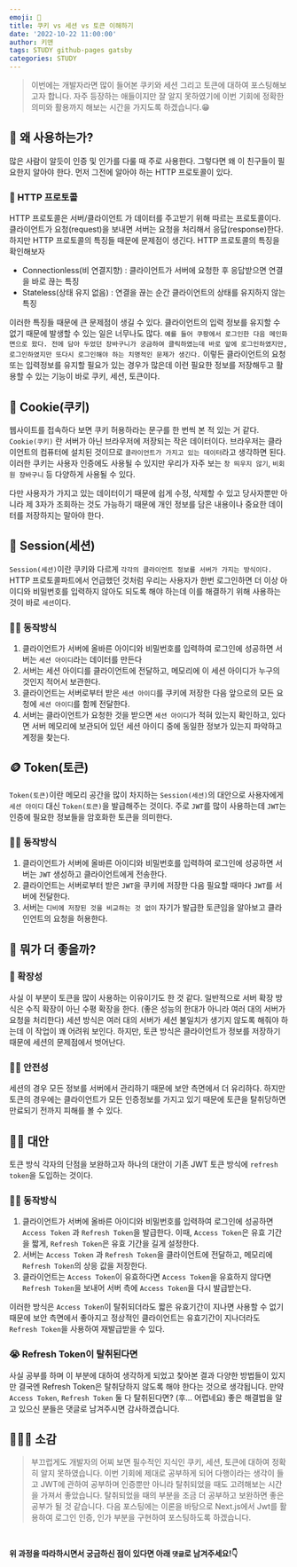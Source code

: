 ```yaml
---
emoji: 🔐
title: 쿠키 vs 세션 vs 토큰 이해하기
date: '2022-10-22 11:00:00'
author: 키맨
tags: STUDY github-pages gatsby
categories: STUDY
---
```


> 이번에는 개발자라면 많이 들어본 쿠키와 세션 그리고 토큰에 대하여 포스팅해보고자 합니다. 자주 등장하는 애들이지만 잘 알지 못하였기에 이번 기회에 정확한 의미와 활용까지 해보는 시간을 가지도록 하겠습니다.😁

## 🤔 왜 사용하는가?

많은 사람이 알듯이 인증 및 인가를 다룰 때 주로 사용한다. 그렇다면 왜 이 친구들이 필요한지 알아야 한다. 먼저 그전에 알아야 하는 HTTP 프로토콜이 있다.

### 📡 HTTP 프로토콜

HTTP 프로토콜은 서버/클라이언트 가 데이터를 주고받기 위해 따르는 프로토콜이다. 클라이언트가 요청(request)을 보내면 서버는 요청을 처리해서 응답(response)한다. 하지만 HTTP 프로토콜의 특징들 때문에 문제점이 생긴다. HTTP 프로토콜의 특징을 확인해보자

- Connectionless(비 연결지향) : 클라이언트가 서버에 요청한 후 응답받으면 연결을 바로 끊는 특징
- Stateless(상태 유지 없음) : 연결을 끊는 순간 클라이언트의 상태를 유지하지 않는 특징

이러한 특징들 때문에 큰 문제점이 생길 수 있다. 클라이언트의 입력 정보를 유지할 수 없기 때문에 발생할 수 있는 일은 너무나도 많다. `예를 들어 쿠팡에서 로그인한 다음 메인화면으로 왔다. 전에 담아 두었던 장바구니가 궁금하여 클릭하였는데 바로 앞에 로그인하였지만, 로그인하였지만 또다시 로그인해야 하는 치명적인 문제가 생긴다.` 이렇든 클라이언트의 요청 또는 입력정보를 유지할 필요가 있는 경우가 많은데 이런 필요한 정보를 저장해두고 활용할 수 있는 기능이 바로 쿠키, 세션, 토큰이다.

## 🍪 Cookie(쿠키)

웹사이트를 접속하다 보면 쿠키 허용하라는 문구를 한 번씩 본 적 있는 거 같다. `Cookie(쿠키)` 란 서버가 아닌 브라우저에 저장되는 작은 데이터이다. 브라우저는 클라이언트의 컴퓨터에 설치된 것이므로 `클라이언트가 가지고 있는 데이터`라고 생각하면 된다. 이러한 쿠키는 사용자 인증에도 사용될 수 있지만 우리가 자주 보는 `창 띄우지 않기`, `비회원 장바구니` 등 다양하게 사용될 수 있다.

다만 사용자가 가지고 있는 데이터이기 때문에 쉽게 수정, 삭제할 수 있고 당사자뿐만 아니라 제 3자가 조회하는 것도 가능하기 때문에 개인 정보를 담은 내용이나 중요한 데이터를 저장하지는 말아야 한다.

## 💾 Session(세션)

`Session(세션)`이란 쿠키와 다르게 `각각의 클라이언트 정보를 서버가 가지는 방식이다.` HTTP 프로토콜파트에서 언급했던 것처럼 우리는 사용자가 한번 로그인하면 더 이상 아이디와 비밀번호를 입력하지 않아도 되도록 해야 하는데 이를 해결하기 위해 사용하는 것이 바로 `세션`이다.

### 🏃🏻 동작방식

1. 클라이언트가 서버에 올바른 아이디와 비밀번호를 입력하여 로그인에 성공하면 서버는 `세션 아이디`라는 데이터를 만든다
2. 서버는 세션 아이디를 클라이언트에 전달하고, 메모리에 이 세션 아이디가 누구의 것인지 적어서 보관한다.
3. 클라이언트는 서버로부터 받은 `세션 아이디`를 쿠키에 저장한 다음 앞으로의 모든 요청에 `세션 아이디`를 함께 전달한다.
4. 서버는 클라이언트가 요청한 것을 받으면 `세션 아이디`가 적혀 있는지 확인하고, 있다면 서버 메모리에 보관되어 있던 세션 아이디 중에 동일한 정보가 있는지 파악하고 계정을 찾는다.

## 🪙 Token(토큰)

`Token(토큰)`이란 메모리 공간을 많이 차지하는 `Session(세션)`의 대안으로 사용자에게 `세션 아이디` 대신 `Token(토큰)`을 발급해주는 것이다. 주로 `JWT`를 많이 사용하는데 `JWT`는 인증에 필요한 정보들을 암호화한 토큰을 의미한다.

### 🏃🏻 동작방식

1. 클라이언트가 서버에 올바른 아이디와 비밀번호를 입력하여 로그인에 성공하면 서버는 `JWT` 생성하고 클라이언트에게 전송한다.
2. 클라이언트는 서버로부터 받은 `JWT`을 쿠키에 저장한 다음 필요할 때마다 `JWT`를 서버에 전달한다.
3. 서버는 `디비에 저장된 것을 비교하는 것 없이` 자기가 발급한 토큰임을 알아보고 클라인언트의 요청을 허용한다.

## 🤔 뭐가 더 좋을까?

### 🏡 확장성

사실 이 부분이 토큰을 많이 사용하는 이유이기도 한 것 같다. 일반적으로 서버 확장 방식은 수직 확장이 아닌 수평 확장을 한다. (좋은 성능의 한대가 아니라 여러 대의 서버가 요청을 처리한다) 세션 방식은 여러 대의 서버가 세션 불일치가 생기지 않도록 해줘야 하는데 이 작업이 꽤 어려워 보인다. 하지만, 토큰 방식은 클라이언트가 정보를 저장하기 때문에 세션의 문제점에서 벗어난다.

### 👷🏼 안전성

세션의 경우 모든 정보를 서버에서 관리하기 때문에 보안 측면에서 더 유리하다. 하지만 토큰의 경우에는 클라이언트가 모든 인증정보를 가지고 있기 때문에 토큰을 탈취당하면 만료되기 전까지 피해를 볼 수 있다.

## 👍🏻 대안

토큰 방식 각자의 단점을 보완하고자 하나의 대안이 기존 JWT 토큰 방식에 `refresh token`을 도입하는 것이다.

### 🏃🏻 동작방식

1. 클라이언트가 서버에 올바른 아이디와 비밀번호를 입력하여 로그인에 성공하면 `Access Token` 과 `Refresh Token`을 발급한다. 이때, `Access Token`은 유효 기간을 짧게, `Refresh Token`은 유효 기간을 길게 설정한다.
2. 서버는 `Access Token` 과 `Refresh Token`을 클라이언트에 전달하고, 메모리에 `Refresh Token`의 상응 값을 저장한다.
3. 클라이언트는 `Access Token`이 유효하다면 `Access Token`을 유효하지 않다면 `Refresh Token`을 보내어 서버 측에 `Access Token`을 다시 발급받는다.

이러한 방식은 `Access Token`이 탈취되더라도 짧은 유효기간이 지나면 사용할 수 없기 때문에 보안 측면에서 좋아지고 정상적인 클라이언트는 유효기간이 지나더라도 `Refresh Token`을 사용하여 재발급받을 수 있다.

### 😭 Refresh Token이 탈취된다면

사실 공부를 하며 이 부분에 대하여 생각하게 되었고 찾아본 결과 다양한 방법들이 있지만 결국엔 Refresh Token은 탈취당하지 않도록 해야 한다는 것으로 생각됩니다. 만약 `Access Token`, `Refresh Token` 둘 다 탈취된다면? (후... 어렵네요) 좋은 해결법을 알고 있으신 분들은 댓글로 남겨주시면 감사하겠습니다.

## 🧑🏻‍💻 소감

> 부끄럽게도 개발자의 어찌 보면 필수적인 지식인 쿠키, 세션, 토큰에 대하여 정확히 알지 못하였습니다. 이번 기회에 제대로 공부하게 되어 다행이라는 생각이 들고 JWT에 관하여 공부하며 인증뿐만 아니라 탈취되었을 때도 고려해보는 시간을 가져서 좋았습니다. 탈취되었을 때의 부분을 조금 더 공부하고 보완하면 좋은 공부가 될 것 같습니다. 다음 포스팅에는 이론을 바탕으로 Next.js에서 Jwt를 활용하여 로그인 인증, 인가 부분을 구현하여 포스팅하도록 하겠습니다.

<br/>

**위 과정을 따라하시면서 궁금하신 점이 있다면 아래 `댓글`로 남겨주세요!👇**

```toc

```
